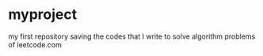 # myproject
my first repository
saving the codes that I write to solve algorithm problems of leetcode.com
